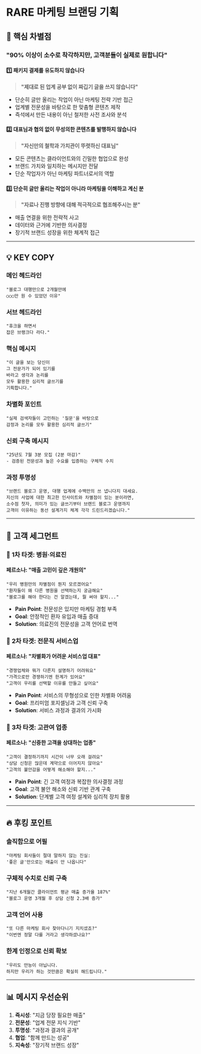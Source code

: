 # RARE 마케팅 브랜딩 기획

## 🎯 핵심 차별점

### "90% 이상이 소수로 착각하지만, 고객분들이 실제로 원합니다"

#### 1️⃣ **패키지 결제를 유도하지 않습니다**
> **"제대로 된 업계 공부 없이 짜깁기 글을 쓰지 않습니다"**
- 단순히 글만 올리는 작업이 아닌 마케팅 전략 기반 접근
- 업계별 전문성을 바탕으로 한 맞춤형 콘텐츠 제작
- 즉석에서 만든 내용이 아닌 철저한 사전 조사와 분석

#### 2️⃣ **대표님과 협의 없이 무성의한 콘텐츠를 발행하지 않습니다**
> **"자신만의 철학과 가치관이 뚜렷하신 대표님"**
- 모든 콘텐츠는 클라이언트와의 긴밀한 협업으로 완성
- 브랜드 가치와 일치하는 메시지만 전달
- 단순 작업자가 아닌 마케팅 파트너로서의 역할

#### 3️⃣ **단순히 글만 올리는 작업이 아니라 마케팅을 이해하고 계신 분**
> **"자료나 진행 방향에 대해 적극적으로 협조해주시는 분"**
- 매출 연결을 위한 전략적 사고
- 데이터와 근거에 기반한 의사결정
- 장기적 브랜드 성장을 위한 체계적 접근

---

## 💡 KEY COPY

### 메인 헤드라인
```
"블로그 대행만으로 2개월만에 
○○○만 원 수 있었던 이유"
```

### 서브 헤드라인
```
"휴크을 하면서
잡은 브랭크다 라다."
```

### 핵심 메시지
```
"이 글을 보는 당신이
그 전문가가 되어 있기를
바라고 생각과 논리를
모두 활용한 심리적 글쓰기를
기획합니다."
```

### 차별화 포인트
```
"실제 검색자들이 고민하는 '질문'을 바탕으로
감정과 논리를 모두 활용한 심리적 글쓰기"
```

### 신뢰 구축 메시지
```
"25년도 7월 3분 모집 (2분 마감)"
- 검증된 전문성과 높은 수요를 입증하는 구체적 수치
```

### 과정 투명성
```
"브랜드 블로그 운영, 대행 업계에 수백만의 쓰 냅니다지 대세요.
지신의 사업에 대한 최고한 인사이트와 차별점이 있는 분이라면,
소수점 첫자, 의미가 있는 글쓰기부터 브랜드 블로그 운영까지
고객이 이유하는 동선 설계가지 체계 각각 드린드리겠습니다."
```

---

## 👥 고객 세그먼트

### 🏥 **1차 타겟: 병원·의료진**
#### 페르소나: "매출 고민이 깊은 개원의"
```
"우리 병원만의 차별점이 뭔지 모르겠어요"
"환자들이 왜 다른 병원을 선택하는지 궁금해요"
"블로그를 해야 한다는 건 알겠는데, 뭘 써야 할지..."
```
- **Pain Point**: 전문성은 있지만 마케팅 경험 부족
- **Goal**: 안정적인 환자 유입과 매출 증대
- **Solution**: 의료진의 전문성을 고객 언어로 번역

### 💼 **2차 타겟: 전문직 서비스업**
#### 페르소나: "차별화가 어려운 서비스업 대표"
```
"경쟁업체와 뭐가 다른지 설명하기 어려워요"
"가격으로만 경쟁하기엔 한계가 있어요"
"고객이 우리를 선택할 이유를 만들고 싶어요"
```
- **Pain Point**: 서비스의 무형성으로 인한 차별화 어려움
- **Goal**: 프리미엄 포지셀닝과 고객 신뢰 구축
- **Solution**: 서비스 과정과 결과의 가시화

### 🎯 **3차 타겟: 고관여 업종**
#### 페르소나: "신중한 고객을 상대하는 업종"
```
"고객이 결정하기까지 시간이 너무 오래 걸려요"
"상담 신청은 많은데 계약으로 이어지지 않아요"
"고객의 불안감을 어떻게 해소해야 할지..."
```
- **Pain Point**: 긴 고객 여정과 복잡한 의사결정 과정
- **Goal**: 고객 불안 해소와 신뢰 기반 관계 구축
- **Solution**: 단계별 고객 여정 설계와 심리적 장치 활용

---

## 🔥 후킹 포인트

### 솔직함으로 어필
```
"마케팅 회사들이 절대 말하지 않는 진실:
'좋은 글'만으로는 매출이 안 나옵니다"
```

### 구체적 수치로 신뢰 구축
```
"지난 6개월간 클라이언트 평균 매출 증가율 187%"
"블로그 운영 3개월 후 상담 신청 2.3배 증가"
```

### 고객 언어 사용
```
"또 다른 마케팅 회사 찾아다니기 지치셨죠?"
"이번엔 정말 다를 거라고 생각하셨나요?"
```

### 한계 인정으로 신뢰 확보
```
"우리도 만능이 아닙니다. 
하지만 우리가 하는 것만큼은 확실히 해드립니다."
```

---

## 📊 메시지 우선순위

1. **즉시성**: "지금 당장 필요한 매출"
2. **전문성**: "업계 전문 지식 기반"
3. **투명성**: "과정과 결과의 공개"
4. **협업**: "함께 만드는 성공"
5. **지속성**: "장기적 브랜드 성장"